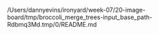/Users/dannyevins/ironyard/week-07/20-image-board/tmp/broccoli_merge_trees-input_base_path-Rdbmq3Md.tmp/0/README.md